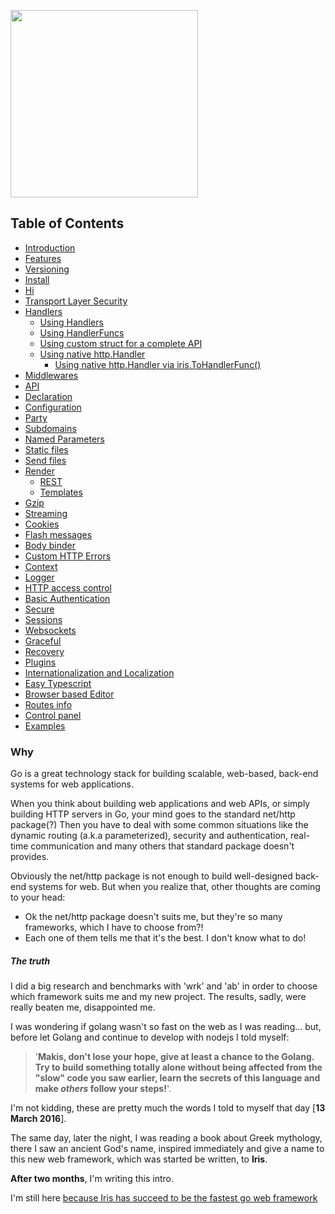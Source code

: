 <a href ="https://github.com/kataras/iris"> <img src="http://iris-go.com/assets/book/cover_1.png" width="300" /> </a>


## Table of Contents

* [Introduction](README.md)
* [Features](features.md)
* [Versioning](versioning.md)
* [Install](install.md)
* [Hi](hi.md)
* [Transport Layer Security](tls.md)
* [Handlers](handlers.md)
   * [Using Handlers](using-handlers.md)
   * [Using HandlerFuncs](using-handlerfuncs.md)
   * [Using custom struct for a complete API](using-handlerapi.md)
   * [Using native http.Handler](using-native-httphandler.md)
       * [Using native http.Handler via iris.ToHandlerFunc()](using-native-httphandler-via-tohandlerfunc.md)
* [Middlewares](middlewares.md)
* [API](api.md)
* [Declaration](declaration.md)
* [Configuration](configuration.md)
* [Party](party.md)
* [Subdomains](subdomains.md)
* [Named Parameters](named-parameters.md)
* [Static files](static-files.md)
* [Send files](send-files.md)
* [Render](render.md)
   * [REST](render_rest.md)
   * [Templates](render_templates.md)
* [Gzip](gzip.md)
* [Streaming](streaming.md)
* [Cookies](cookies.md)
* [Flash messages](flashmessages.md)
* [Body binder](request-body-bind.md)
* [Custom HTTP Errors](custom-http-errors.md)
* [Context](context.md)
* [Logger](logger.md)
* [HTTP access control](middleware-cors.md)
* [Basic Authentication](basic-authentication.md)
* [Secure](middleware-secure.md)
* [Sessions](package-sessions.md)
* [Websockets](package-websocket.md)
* [Graceful](package-graceful.md)
* [Recovery](middleware-recovery.md)
* [Plugins](plugins.md)
* [Internationalization and Localization](middleware-internationalization-and-localization.md)
* [Easy Typescript](plugin-typescript.md)
* [Browser based Editor](plugin-editor.md)
* [Routes info](plugin-routesinfo.md)
* [Control panel](plugin-iriscontrol.md)
* [Examples](https:/github.com/iris-contrib/examples)


### Why

Go is a great technology stack for building scalable, web-based, back-end systems for web 
applications. 

When you think about building web applications and web APIs, or simply building HTTP servers in Go, your mind goes to the standard net/http package(?)
Then you have to deal with some common situations like the dynamic routing (a.k.a parameterized), security and authentication, real-time communication and many others that standard package doesn't provides. 

Obviously the net/http package is not enough to build well-designed back-end systems for web. But when you realize that, other thoughts are coming to your head:

- Ok the net/http package doesn't suits me, but they're so many frameworks, which I have to choose from?!
- Each one of them tells me that it's the best. I don't know what to do!

##### The truth

I did a big research and benchmarks with 'wrk' and 'ab' in order to choose which framework suits me and my new project. The results, sadly, were really beaten me, disappointed me.

I was wondering if golang wasn't so fast on the web as I was reading... but, before let Golang and continue to develop with nodejs I told myself:

> '**Makis, don't lose your hope, give at least a chance to the Golang. Try to build something totally alone without being affected from the "slow" code you saw earlier, learn the secrets of this language and make *others* follow your steps!**'.



I'm not kidding, these are pretty much the words I told to myself that day [**13 March 2016**]. 

The same day, later the night, I was reading a book about Greek mythology, there I saw an ancient God's name, inspired immediately and give a name to this new web framework, which was started be written, to **Iris**.

**After two months**, I'm writing this intro. 

 I'm still here [because Iris has succeed to be the fastest go web framework](https://github.com/kataras/iris#benchmarks)



